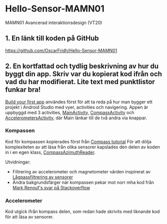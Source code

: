 # Hello-Sensor-MAMN01
MAMN01 Avancerad interaktionsdesign (VT20)

## 1. En länk till koden på GitHub
https://github.com/OscarFridh/Hello-Sensor-MAMN01

## 2. En kortfattad och tydlig beskrivning av hur du byggt din app. Skriv var du kopierat kod ifrån och vad du har modifierat. Lite text med punktlistor funkar bra!

[Build your first app](https://developer.android.com/training/basics/firstapp/index.html) användes först för att ta reda på hur man bygger ett projekt i Android Studio med vyer, activities och navigering.
Appen är uppbyggd med 3 activities, [MainActivity](app/src/main/java/com/example/myfirstapp/MainActivity.java), [CompassActivity](app/src/main/java/com/example/myfirstapp/CompassActivity.java) och [AccelerometersActivity](app/src/main/java/com/example/myfirstapp/AccelerometersActivity.java), där Main länkar till de två andra via knappar.

### Kompassen
Kod för kompassen kopierades först från [Compass tutorial](https://www.wlsdevelop.com/index.php/en/blog?option=com_content&view=article&id=38)
För att dölja komplexiteten av att läsa från olika sensorer kapslades den delen av koden in i en egen klass, [CompassAzimuthReader](app/src/main/java/com/example/myfirstapp/CompassAzimuthReader.java).

Utvidningar:
* Filtrering av accelerometer och magnetometer värden inspirerat av [Lågpassfiltrering av sensorer](https://www.built.io/blog/applying-low-pass-filter-to-android-sensor-s-readings)
* Ändra bakgrundsfärger när kompassen pekar mot norr mha kod från [Mark Renouf's svar på Stackoverflow](https://stackoverflow.com/questions/4414673/android-color-between-two-colors-based-on-percentage)

### Accelerometer
Kod utgick ifrån kompass delen, som redan hade skrivits med liknande kod för att läsa av sensorer.
